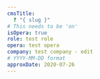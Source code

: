 ```yaml
---
cmsTitle:
  ? "{ slug }"
# This needs to be 'on'
isOpera: true
role: test role
opera: test opera
company: test company - edit
# YYYY-MM-DD format
approxDate: 2020-07-26
---
```

